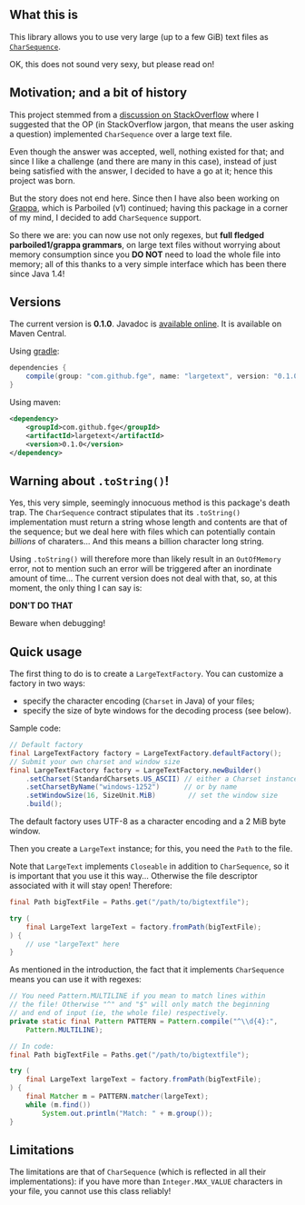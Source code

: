 ## What this is

This library allows you to use very large (up to a few GiB) text files as
[`CharSequence`](http://docs.oracle.com/javase/8/docs/api/java/lang/CharSequence.html).

OK, this does not sound very sexy, but please read on!

## Motivation; and a bit of history

This project stemmed from a [discussion on
StackOverflow](http://stackoverflow.com/q/22017480/1093528) where I suggested that the OP (in
StackOverflow jargon, that means the user asking a question) implemented `CharSequence` over a large
text file.

Even though the answer was accepted, well, nothing existed for that; and since I like a challenge
(and there are many in this case), instead of just being satisfied with the answer, I decided to
have a go at it; hence this project was born.

But the story does not end here. Since then I have also been working on
[Grappa](https://github.com/parboiled1/grappa), which is Parboiled (v1) continued; having this
package in a corner of my mind, I decided to add `CharSequence` support.

So there we are: you can now use not only regexes, but **full fledged parboiled1/grappa grammars**,
on large text files without worrying about memory consumption since you **DO NOT** need to load the
whole file into memory; all of this thanks to a very simple interface which has been there since
Java 1.4!

## Versions

The current version is **0.1.0**. Javadoc is [available online](http://fge.github.io/largetext/). It
is available on Maven Central.

Using [gradle](http://gradle.org):

```groovy
dependencies {
    compile(group: "com.github.fge", name: "largetext", version: "0.1.0");
}
```

Using maven:

```xml
<dependency>
    <groupId>com.github.fge</groupId>
    <artifactId>largetext</artifactId>
    <version>0.1.0</version>
</dependency>
```

## Warning about `.toString()`!

Yes, this very simple, seemingly innocuous method is this package's death trap. The `CharSequence`
contract stipulates that its `.toString()` implementation must return a string whose length and
contents are that of the sequence; but we deal here with files which can potentially contain
_billions_ of charaters... And this means a billion character long string.

Using `.toString()` will therefore more than likely result in an `OutOfMemory` error, not to mention
such an error will be triggered after an inordinate amount of time... The current version does not
deal with that, so, at this moment, the only thing I can say is:

**DON'T DO THAT**

Beware when debugging!

## Quick usage

The first thing to do is to create a `LargeTextFactory`. You can customize a factory in two ways:

* specify the character encoding (`Charset` in Java) of your files;
* specify the size of byte windows for the decoding process (see below).

Sample code:

```java
// Default factory
final LargeTextFactory factory = LargeTextFactory.defaultFactory();
// Submit your own charset and window size
final LargeTextFactory factory = LargeTextFactory.newBuilder()
    .setCharset(StandardCharsets.US_ASCII) // either a Charset instance
    .setCharsetByName("windows-1252")      // or by name
    .setWindowSize(16, SizeUnit.MiB)        // set the window size
    .build();
```

The default factory uses UTF-8 as a character encoding and a 2 MiB byte window.

Then you create a `LargeText` instance; for this, you need the `Path` to the file.

Note that `LargeText` implements `Closeable` in addition to `CharSequence`, so it is important that
you use it this way... Otherwise the file descriptor associated with it will stay open! Therefore:

```java
final Path bigTextFile = Paths.get("/path/to/bigtextfile");

try (
    final LargeText largeText = factory.fromPath(bigTextFile);
) {
    // use "largeText" here
}
```

As mentioned in the introduction, the fact that it implements `CharSequence` means you can use it
with regexes:

```java
// You need Pattern.MULTILINE if you mean to match lines within
// the file! Otherwise "^" and "$" will only match the beginning
// and end of input (ie, the whole file) respectively.
private static final Pattern PATTERN = Pattern.compile("^\\d{4}:",
    Pattern.MULTILINE);

// In code:
final Path bigTextFile = Paths.get("/path/to/bigtextfile");

try (
    final LargeText largeText = factory.fromPath(bigTextFile);
) {
    final Matcher m = PATTERN.matcher(largeText);
    while (m.find())
        System.out.println("Match: " + m.group());
}
```

## Limitations

The limitations are that of `CharSequence` (which is reflected in all their implementations): if you
have more than `Integer.MAX_VALUE` characters in your file, you cannot use this class reliably!

